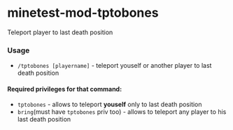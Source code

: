 # minetest-mod-tptobones
Teleport player to last death position
### Usage
* `/tptobones [playername]` - teleport youself or another player to last death position

#### Required privileges for that command:
* `tptobones` - allows to teleport **youself** only to last death position
* `bring`(must have `tptobones` priv too) - allows to teleport any player to his last death position
